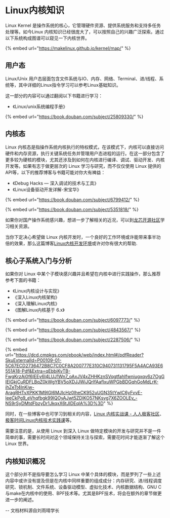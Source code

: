 # Linux内核知识

Linux Kernel 是操作系统的核心，它管理硬件资源、提供系统服务和支持多任务处理等。如今Linux 内核知识已经很庞大了，可以按照自己的兴趣广泛探索。通过以下系统构成图谱可以窥见一下内核世界。

{% embed url="https://makelinux.github.io/kernel/map/" %}

## 用户态

Linux/Unix 用户态层面包含文件系统与IO、内存、网络、Terminal、进/线程、系统等，其中详细的Linux指令学习可以参考Linux基础知识。

这一部分的内容可以通过翻阅以下书籍进行学习：

* 《Linux/unix系统编程手册》

{% embed url="https://book.douban.com/subject/25809330/" %}

## 内核态

Linux 内核态是指操作系统内核执行的特权模式，在该模式下，内核可以直接访问硬件和内存资源，执行关键系统任务并管理用户态进程的运行。在这一部分包含了更多较为硬核的模块，尤其还涉及到如何在内核进行编译、调试、驱动开发、内核开发等。如果有志于做更层次的 Linux 学习与研究，而不仅仅使用 Linux 提供的API等，以下的推荐博客与书籍可能对你大有裨益：

* 《Debug Hacks — 深入调试的技术与工具》
* 《Linux设备驱动开发详解-宋宝华》

{% embed url="https://book.douban.com/subject/6799412/" %}

{% embed url="https://book.douban.com/subject/5351818/" %}

如果你对国产操作系统感兴趣，想进一步了解相关的近况，可以到[龙芯开源社区](http://www.loongnix.cn/zh/)学习相关资源。

当你下定决心希望做 Linux 内核开发时，一个良好的工作环境或许能带来事半功倍的效果，那么这篇博客[Linux内核开发环境](https://mysummary.readthedocs.io/zh/latest/%E8%BD%AF%E4%BB%B6%E6%9E%84%E6%9E%B6%E8%AE%BE%E8%AE%A1/%E5%88%86%E4%BA%AB%E6%88%91%E7%9A%84Linux%E5%86%85%E6%A0%B8%E5%BC%80%E5%8F%91%E7%8E%AF%E5%A2%83.html)或许对你有很大的帮助.

## 核心子系统入门与分析

如果你对 Linux 中某个子模块感兴趣并且希望在内核中进行实践操作，那么推荐参考下面的书籍：

* 《Linux内核设计与实现》
* 《深入Linux内核架构》
* 《深入理解Linux内核》
* 《图解Linux内核基于 6.x》

{% embed url="https://book.douban.com/subject/6097773/" %}

{% embed url="https://book.douban.com/subject/4843567/" %}

{% embed url="https://book.douban.com/subject/2287506/" %}

{% embed url="https://dcd.cmpkgs.com/ebook/web/index.html#/pdfReader?SkuExternalId=P00109-01-5C67ECD2736472B8C7C0CF8A200777E310C940731131795F5A4ACA93E6551A18-Pdf&Extra=qEbbiKvTB-FwgKrzAi0f6IEEy6I4LUJ1Wn7_oAxJV4xZHHKznSVqgtfahIfwniugxqv6z7OgGIEIGkjCuRDFLBqZ0kWgYBV5oXDJJWiJQrlfAaflxuWPGbBDGqhGoMdLrK-ihZeTt4InKiw-AragRHTvXPKK1M9IGI6MJIcHz0lheCK952uUGN35tYwIC6yFvvE-leeCkPg9_eVhqfbgk99lQOyAJwt5ZDlKO57NKsvg7X6ZOOLEv_-NS9rSyDMtdFbzyDr1JkqxX6tJIDEqlA%3D%3D" %}

同时，在一些博客中也可学习到相关的内容，[Linux 内核实战课 - 人人极客社区](https://mp.weixin.qq.com/mp/appmsgalbum?__biz=MzIxMjE1MzU4OA==&action=getalbum&album_id=2683052151098802179&from_itemidx=1&from_msgid=2648934685&scene=173&count=3&nolastread=1#wechat_redirect)、[极客时间Linux内核技术实践课](https://time.geekbang.org/column/intro/100058001?utm_campaign=geektime_search&utm_content=geektime_search&utm_medium=geektime_search&utm_source=geektime_search&utm_term=geektime_search&tab=catalog)等。

需要注意的是，从使用 Linux 到深入 Linux 做特定模块的开发与研究并不是一件简单的事，需要长时间对这个领域保持关注与探索，需要花时间才能逐渐了解这个 Linux 世界。

## 内核知识概况

这个部分并不是指导要怎么学习 Linux 中某个具体的模块，而是罗列了一些上述内容中或许没有提及但是在内核中同样重要的组成成分：内存研究、进/线程调度研究、锁机制、文件系统、设备驱动模型、虚拟化技术、内核数据结构、GNU C与make在内核中的使用、BPF技术等。尤其是BPF技术，将会在额外的章节做更进一步的阐述。

-- 文档材料源自刘雨晴学长

